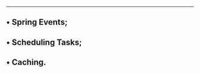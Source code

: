 ----------------------------------
• Spring Events;
---------------------------------
• Scheduling Tasks;
-------------------------------
• Caching.
-------------------------
